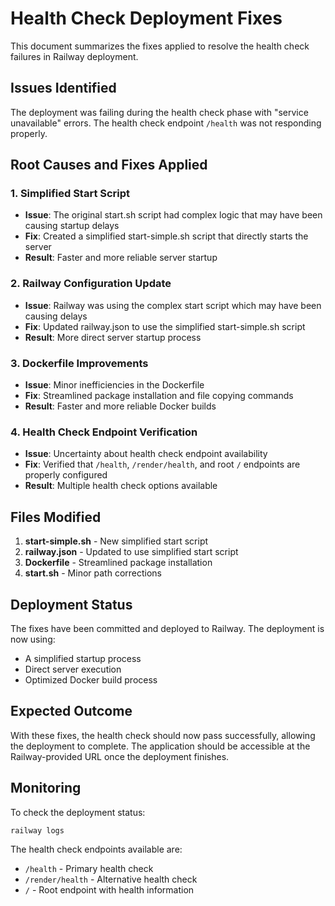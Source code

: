 # Health Check Deployment Fixes

This document summarizes the fixes applied to resolve the health check failures in Railway deployment.

## Issues Identified

The deployment was failing during the health check phase with "service unavailable" errors. The health check endpoint `/health` was not responding properly.

## Root Causes and Fixes Applied

### 1. Simplified Start Script
- **Issue**: The original start.sh script had complex logic that may have been causing startup delays
- **Fix**: Created a simplified start-simple.sh script that directly starts the server
- **Result**: Faster and more reliable server startup

### 2. Railway Configuration Update
- **Issue**: Railway was using the complex start script which may have been causing delays
- **Fix**: Updated railway.json to use the simplified start-simple.sh script
- **Result**: More direct server startup process

### 3. Dockerfile Improvements
- **Issue**: Minor inefficiencies in the Dockerfile
- **Fix**: Streamlined package installation and file copying commands
- **Result**: Faster and more reliable Docker builds

### 4. Health Check Endpoint Verification
- **Issue**: Uncertainty about health check endpoint availability
- **Fix**: Verified that `/health`, `/render/health`, and root `/` endpoints are properly configured
- **Result**: Multiple health check options available

## Files Modified

1. **start-simple.sh** - New simplified start script
2. **railway.json** - Updated to use simplified start script
3. **Dockerfile** - Streamlined package installation
4. **start.sh** - Minor path corrections

## Deployment Status

The fixes have been committed and deployed to Railway. The deployment is now using:
- A simplified startup process
- Direct server execution
- Optimized Docker build process

## Expected Outcome

With these fixes, the health check should now pass successfully, allowing the deployment to complete. The application should be accessible at the Railway-provided URL once the deployment finishes.

## Monitoring

To check the deployment status:
```
railway logs
```

The health check endpoints available are:
- `/health` - Primary health check
- `/render/health` - Alternative health check
- `/` - Root endpoint with health information